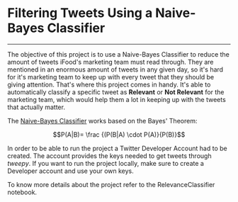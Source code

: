 # Filtering Tweets Using a Naive-Bayes Classifier 
________________

The objective of this project is to use a Naive-Bayes Classifier to reduce the amount of tweets iFood's marketing team must read through. They are mentioned in an enormous amount of tweets in any given day, so it's hard for it's marketing team to keep up with every tweet that they should be giving attention. That's where this project comes in handy. It's able to automatically classify a specific tweet as **Relevant** or **Not Relevant** for the marketing team, which would help them a lot in keeping up with the tweets that actually matter.

The <a href="https://monkeylearn.com/blog/practical-explanation-naive-bayes-classifier/">Naive-Bayes Classifier</a> works based on the Bayes' Theorem:

$$P(A|B)= \frac {(P(B|A) \cdot P(A)}{P(B)}$$

In order to be able to run the project a Twitter Developer Account had to be created. The account provides the keys needed to get tweets through *tweepy*. If you want to run the project locally, make sure to create a Developer account and use your own keys. 

To know more details about the project refer to the RelevanceClassifier notebook.